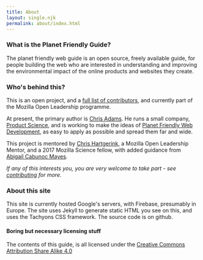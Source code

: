 ```yaml
---
title: About
layout: single.njk
permalink: about/index.html
---
```

### What is the Planet Friendly Guide?

The planet friendly web guide is an open source, freely available guide, for people building the web who are interested in understanding and improving the environmental impact of the online products and websites they create.

### Who's behind this?

This is an open project, and a [full list of contributors](/humans.txt), and currently part of the Mozilla Open Leadership programme.

At present, the primary author is [Chris Adams](http://chrisadams.me.uk). He runs a small company, [Product Science](https://productscience.co.uk), and is working to make the ideas of [Planet Friendly Web Development](http://planetfriendly.productscience.co.uk), as easy to apply as possible and spread them far and wide.

This project is mentored by [Chris Hartgerink](https://twitter.com/chartgerink), a Mozilla Open Leadership Mentor, and a 2017 Mozilla Science fellow, with added guidance from [Abigail Cabunoc Mayes](https://twitter.com/abbycabs).

_If any of this interests you, you are very welcome to take part - see [contributing](/contributing) for more._

### About this site

This site is currently hosted Google's servers, with Firebase, presumably in Europe.
The site uses Jekyll to generate static HTML you see on this, and uses the Tachyons CSS framework.
The source code is on github.

#### Boring but necessary licensing stuff

The contents of this guide, is all licensed under the [Creative Commons Attribution Share Alike 4.0](https://choosealicense.com/licenses/cc-by-sa-4.0/)
